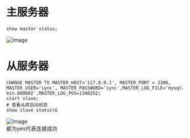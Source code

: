 # 主服务器  
```
show master status;
```
![image](https://github.com/vencc/vencc.github.io/assets/15951328/9eafe81b-6d14-4c8b-96ae-9e32f43e143e)  

# 从服务器  
```
CHANGE MASTER TO MASTER_HOST='127.0.0.1', MASTER_PORT = 3306, MASTER_USER='sync', MASTER_PASSWORD='sync',MASTER_LOG_FILE='mysql-bin.000002',MASTER_LOG_POS=1340252;
start slave;
# 查看从库启动状态  
show slave status\G
```
![image](https://github.com/vencc/vencc.github.io/assets/15951328/3daa1f5b-c5b6-4327-b8ae-3b9c84994435)  
都为yes代表连接成功  

